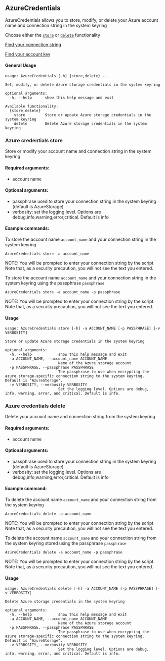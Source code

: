 ## AzureCredentials

AzureCredentials allows you to store, modify, or delete your Azure account name and connection string in the system keyring

Choose either the [`store`](#azure-credentials-store) or [`delete`](#azure-credentials-delete) functionality

[Find your connection string](https://docs.microsoft.com/en-us/azure/storage/common/storage-configure-connection-string#:~:text=You%20can%20find%20your%20storage,primary%20and%20secondary%20access%20keys.)

[Find your account key](https://www.zenko.io/blog/how-to-find-keys-and-account-info-for-aws-azure-and-google/#:~:text=Azure%20Account%20Name%C2%A0%3D%20the%20name%20of%20your%20Azure%20storage%20account%20located%20on%20the%20top%20of%20the%20Azure%20Portal%20(screenshot%20below%20%E2%80%93%20%E2%80%9Cscalitydemo%E2%80%9D%20is%20Azure%20Account%20Name).)


#### General Usage

```
usage: AzureCredentials [-h] {store,delete} ...

Set, modify, or delete Azure storage credentials in the system keyring

optional arguments:
  -h, --help      show this help message and exit

Available functionality:
  {store,delete}
    store         Store or update Azure storage credentials in the system keyring
    delete        Delete Azure storage credentials in the system keyring

```

### Azure credentials store

Store or modify your account name and connection string in the system keyring

#### Required arguments:
- account name

#### Optional arguments:
- passphrase used to store your connection string in the system keyring (default is AzureStorage)
- verbosity: set the logging level. Options are debug,info,warning,error,critical. Default is info

#### Example commands:

To store the account name `account_name` and your connection string in the system keyring

`AzureCredentials store -a account_name`

NOTE: You will be prompted to enter your connection string by the script. Note that, as a security precaution, you will not see the text you entered.

To store the account name `account_name` and your connection string in the system keyring using the passphrase `passphrase`

`AzureCredentials store -a account_name -p passphrase`

NOTE: You will be prompted to enter your connection string by the script. Note that, as a security precaution, you will not see the text you entered. 

#### Usage
```
usage: AzureCredentials store [-h] -a ACCOUNT_NAME [-p PASSPHRASE] [-v VERBOSITY]

Store or update Azure storage credentials in the system keyring

optional arguments:
  -h, --help            show this help message and exit
  -a ACCOUNT_NAME, --account_name ACCOUNT_NAME
                        Name of the Azure storage account
  -p PASSPHRASE, --passphrase PASSPHRASE
                        The passphrase to use when encrypting the azure storage-specific connection string to the system keyring. Default is "AzureStorage".
  -v VERBOSITY, --verbosity VERBOSITY
                        Set the logging level. Options are debug, info, warning, error, and critical. Default is info.
```

### Azure credentials delete

Delete your account name and connection string from the system keyring

#### Required arguments:
- account name

#### Optional arguments:
- passphrase used to store your connection string in the system keyring (default is AzureStorage)
- verbosity: set the logging level. Options are debug,info,warning,error,critical. Default is info

#### Example command:

To delete the account name `account_name` and your connection string from the system keyring

`AzureCredentials delete -a account_name`

NOTE: You will be prompted to enter your connection string by the script. Note that, as a security precaution, you will not see the text you entered.

To delete the account name `account_name` and your connection string from the system keyring stored using the passphrase `passphrase`

`AzureCredentials delete -a account_name -p passphrase`

NOTE: You will be prompted to enter your connection string by the script. Note that, as a security precaution, you will not see the text you entered.


#### Usage

```
usage: AzureCredentials delete [-h] -a ACCOUNT_NAME [-p PASSPHRASE] [-v VERBOSITY]

Delete Azure storage credentials in the system keyring

optional arguments:
  -h, --help            show this help message and exit
  -a ACCOUNT_NAME, --account_name ACCOUNT_NAME
                        Name of the Azure storage account
  -p PASSPHRASE, --passphrase PASSPHRASE
                        The passphrase to use when encrypting the azure storage-specific connection string to the system keyring. Default is "AzureStorage".
  -v VERBOSITY, --verbosity VERBOSITY
                        Set the logging level. Options are debug, info, warning, error, and critical. Default is info.
```